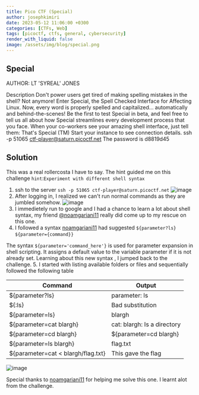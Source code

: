 ```yaml
---
title: Pico CTF (Special)
author: josephkimiri
date: 2023-05-12 11:06:00 +0300
categories: [CTFs, Web]
tags: [picoctf, ctfs, general, cybersecurity]
render_with_liquid: false
image: /assets/img/blog/special.png
---
```

## Special
AUTHOR: LT 'SYREAL' JONES

Description
Don't power users get tired of making spelling mistakes in the shell? Not anymore! Enter Special, the Spell Checked Interface for Affecting Linux. Now, every word is properly spelled and capitalized... automatically and behind-the-scenes! Be the first to test Special in beta, and feel free to tell us all about how Special streamlines every development process that you face. When your co-workers see your amazing shell interface, just tell them: That's Special (TM)
Start your instance to see connection details.
ssh -p 51065 ctf-player@saturn.picoctf.net
The password is d8819d45

## Solution
This was a real rollercosta I have to say. 
The hint guided me on this challenge
`hint`:`Experiment with different shell syntax`
1. ssh to the server `ssh -p 51065 ctf-player@saturn.picoctf.net`
![image](https://user-images.githubusercontent.com/98275198/237038719-0b6ef1d8-be33-49e2-a970-1f5f4f170c30.png)
2. After logging in, I realized we can't run normal commands as they are jumbled somehow.
![image](https://user-images.githubusercontent.com/98275198/237038858-8215a6c7-f614-4568-8b1a-c33d29635252.png)
3. I immedietely run to google and I had a chance to learn a lot about shell syntax, my friend [@noamgariani11](https://github.com/noamgariani11) really did come up to my rescue on this one.
4. I followed a syntax [noamgariani11](https://github.com/noamgariani11) had suggested `${parameter?ls}	` `${parameter={command}}`
 
The syntax `${parameter='command_here'}` is used for parameter expansion in shell scripting. It assigns a default value to the variable parameter if it is not already set.
Learning about this new syntax , I jumped back to the challenge.
5. I started with listing available folders or files and sequentially followed the following table

| Command                   | Output                              |
|---------------------------|-------------------------------------|
| ${parameter?ls}           | parameter: ls                       |
| ${:ls}                    | Bad substitution                    |
| ${parameter=ls}           | blargh                              |
| ${parameter=cat blargh}   | cat: blargh: Is a directory         |
| ${parameter=cd blargh}    | ${parameter=cd blargh}              |
| ${parameter=ls blargh}    | flag.txt                            |
| ${parameter=cat < blargh/flag.txt} | This gave the flag           |


![image](https://user-images.githubusercontent.com/98275198/237042516-8494b7ab-db89-4276-a3d7-a51cfb22efc9.png)

Special thanks to [noamgariani11](https://github.com/noamgariani11) for helping me solve this one. I learnt alot from the challenge.